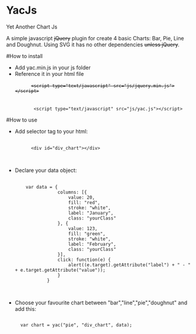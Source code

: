 # YacJs
Yet Another Chart Js<br>

A simple javascript <del>jQuery</del> plugin for create 4 basic Charts: Bar, Pie, Line and Doughnut. 
Using SVG it has no other dependencies <del>unless jQuery</del>. 

#How to install
<ul>
<li>Add yac.min.js in your js folder</li>
<li>Reference it in your html file<br>
<code>
      <del>&lt;script type="text/javascript" src="js/jquery.min.js"&gt;&lt;/script&gt;</del>
</code><br>
<code>
       &lt;script type="text/javascript" src="js/yac.js"&gt;&lt;/script&gt;
</code>
</li>
</ul>
#How to use
<ul>
<li>Add selector tag to your html:<br/>
  <pre>
    <code>
      &lt;div id="div_chart"&gt;&lt;/div&gt;
    </code>
  </pre>
</li>
<li>Declare your data object:<br>
  <pre>
    <code>
    var data = {
                columns: [{
                    value: 20,
                    fill: "red",
                    stroke: "white",
                    label: "January",
                    class: "yourClass"
                }, {
                    value: 123,
                    fill: "green",
                    stroke: "white",
                    label: "February",
                    class: "yourClass"
                }],
                click: function(e) {
                    alert((e.target).getAttribute("label") + " - " + e.target.getAttribute("value"));
                }
            }
    </code>
  </pre>
</li>
<li>
Choose your favourite chart between "bar","line","pie","doughnut" and add this:<br>
<pre><code>
  var chart = yac("pie", "div_chart", data);
</code></pre>
</li>
</ul>
